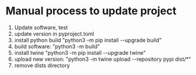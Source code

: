 # Manual process to update project

1. Update software, test
2. update version in pyproject.toml
3. install python build "python3 -m pip install --upgrade build"
4. build software: "python3 -m build"
5. install twine "python3 -m pip install --upgrade twine"
6. upload new version: "python3 -m twine upload --repository pypi dist/*"
7. remove dists directory
